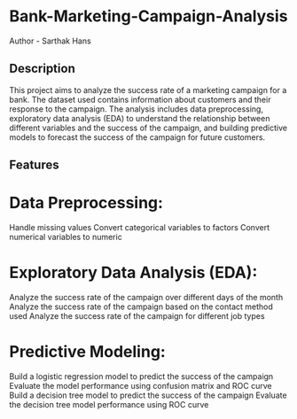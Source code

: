 # Bank-Marketing-Campaign-Analysis
Author - Sarthak Hans

## Description
This project aims to analyze the success rate of a marketing campaign for a bank. The dataset used contains information about customers and their response to the campaign. The analysis includes data preprocessing, exploratory data analysis (EDA) to understand the relationship between different variables and the success of the campaign, and building predictive models to forecast the success of the campaign for future customers.

## Features
# Data Preprocessing:
Handle missing values
Convert categorical variables to factors
Convert numerical variables to numeric
# Exploratory Data Analysis (EDA):
Analyze the success rate of the campaign over different days of the month
Analyze the success rate of the campaign based on the contact method used
Analyze the success rate of the campaign for different job types
# Predictive Modeling:
Build a logistic regression model to predict the success of the campaign
Evaluate the model performance using confusion matrix and ROC curve
Build a decision tree model to predict the success of the campaign
Evaluate the decision tree model performance using ROC curve
